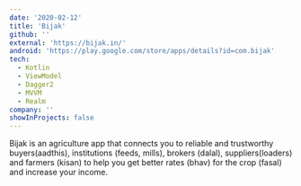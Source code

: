 ```yaml
---
date: '2020-02-12'
title: 'Bijak'
github: ''
external: 'https://bijak.in/'
android: 'https://play.google.com/store/apps/details?id=com.bijak'
tech:
  - Kotlin
  - ViewModel
  - Dagger2
  - MVVM
  - Realm
company: ''
showInProjects: false
---
```


Bijak is an agriculture app that connects you to reliable and trustworthy buyers(aadthis), institutions (feeds, mills), brokers (dalal), suppliers(loaders) and farmers (kisan) to help you get better rates (bhav) for the crop (fasal) and increase your income.
